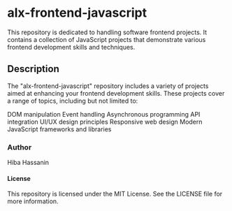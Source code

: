 # alx-frontend-javascript
This repository is dedicated to handling software frontend projects. It contains a collection of JavaScript projects that demonstrate various frontend development skills and techniques.



## Description
The "alx-frontend-javascript" repository includes a variety of projects aimed at enhancing your frontend development skills. These projects cover a range of topics, including but not limited to:

DOM manipulation
Event handling
Asynchronous programming
API integration
UI/UX design principles
Responsive web design
Modern JavaScript frameworks and libraries

### Author
Hiba Hassanin

#### License
This repository is licensed under the MIT License. See the LICENSE file for more information.